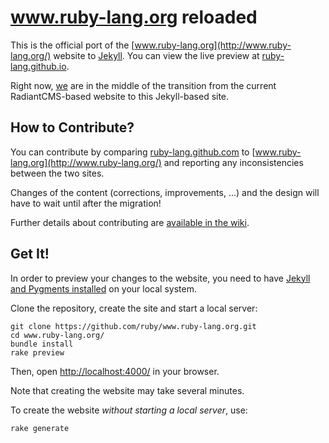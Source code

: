 www.ruby-lang.org reloaded
==========================

This is the official port of the
[www.ruby-lang.org](http://www.ruby-lang.org/) website to
[Jekyll](http://www.jekyllrb.com/). You can view the live preview
at [ruby-lang.github.io](http://ruby-lang.github.io/).

Right now, [we](https://github.com/ruby/www.ruby-lang.org/wiki/Team) are in the middle of the transition from the
current RadiantCMS-based website to this Jekyll-based site.

## How to Contribute?

You can contribute by comparing
[ruby-lang.github.com](http://ruby-lang.github.com/)
to [www.ruby-lang.org](http://www.ruby-lang.org/)
and reporting any inconsistencies between the two sites.

Changes of the content (corrections, improvements, …) and the design
will have to wait until after the migration!

Further details about contributing are [available in the wiki](https://github.com/ruby/www.ruby-lang.org/wiki).

## Get It!

In order to preview your changes to the website, you need to have
[Jekyll and Pygments installed](https://github.com/mojombo/jekyll/wiki/install)
on your local system.

Clone the repository, create the site and start a local server:

```
git clone https://github.com/ruby/www.ruby-lang.org.git
cd www.ruby-lang.org/
bundle install
rake preview
```

Then, open [http://localhost:4000/](http://localhost:4000/) in your browser.

Note that creating the website may take several minutes.

To create the website *without starting a local server*, use:

```
rake generate
```
